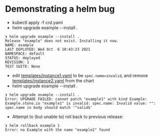 # Demonstrating a helm bug

- kubectl apply -f crd.yaml
- helm upgrade example --install . 
```
❯ helm upgrade example --install . 
Release "example" does not exist. Installing it now.
NAME: example
LAST DEPLOYED: Wed Oct  6 10:43:23 2021
NAMESPACE: default
STATUS: deployed
REVISION: 1
TEST SUITE: None
```

- edit [templates/instance1.yaml](templates/instance1.yaml) to be `spec.name=invalid`, and remove [templates/instance2.yaml](templates/instance2.yaml) from the chart
- helm upgrade example --install . 

```
❯ helm upgrade example --install . 
Error: UPGRADE FAILED: cannot patch "example1" with kind Example: Example.stono.io "example1" is invalid: spec.name: Invalid value: "": spec.name in body should match '^valid$'
```

- Attempt to (but unable to) roll back to previous release:
```
❯ helm rollback example 1
Error: no Example with the name "example2" found
```